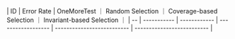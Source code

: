 |  ID  |  Error Rate  |  OneMoreTest  ｜  Random Selection  ｜  Coverage-based Selection  ｜  Invariant-based Selection  ｜
|  --  | -----------  | ------------  | ------------------  | --------------------------  | --------------------------  |
